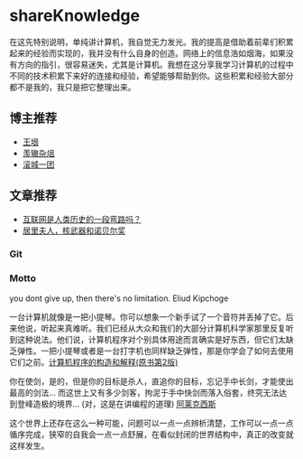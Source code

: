 # shareKnowledge
在这先特别说明，单纯讲计算机，我自觉无力发光。我的提高是借助着前辈们积累起来的经验而实现的，我并没有什么自身的创造。网络上的信息浩如烟海，如果没有方向的指引，很容易迷失，尤其是计算机。我想在这分享我学习计算机的过程中不同的技术积累下来好的连接和经验，希望能够帮助到你。这些积累和经验大部分都不是我的，我只是把它整理出来。


## 博主推荐
- [王垠](http://www.yinwang.org/)
- [羡辙杂俎](http://zhangwenli.com/blog/)
- [滚城一团](https://space.bilibili.com/369508085)

## 文章推荐
- [互联网是人类历史的一段弯路吗？](https://mp.weixin.qq.com/s/V5Dk4gpzpdb-zsfurp9ZiA)
- [居里夫人，核武器和诺贝尔奖](http://www.yinwang.org/blog-cn/2021/07/27/marie-curie-nobel-prize)

### Git

### Motto
you dont give up, then there's no limitation. Eliud Kipchoge

一台计算机就像是一把小提琴。你可以想象一个新手试了一个音符并丢掉了它。后来他说，听起来真难听。我们已经从大众和我们的大部分计算机科学家那里反复听到这种说法。他们说，计算机程序对个别具体用途而言确实是好东西，但它们太缺乏弹性。一把小提琴或者是一台打字机也同样缺乏弹性，那是你学会了如何去使用它们之前。[计算机程序的构造和解释(原书第2版)](https://book.douban.com/subject/1148282/)

你在使剑，是的，但是你的目标是杀人，直追你的目标，忘记手中长剑，才能使出最高的剑法... 而这世上又有多少剑客，拘泥于手中快剑而落入俗套，终究无法达到登峰造极的境界... (对，这是在讲编程的道理) [阿莱克西斯](https://www.zhihu.com/people/ming-zi-zong-shi-hen-nan-qi)

这个世界上还存在这么一种可能，问题可以一点一点辨析清楚，工作可以一点一点循序完成，狭窄的自我会一点一点舒展，在看似封闭的世界结构中，真正的改变就这样发生。
